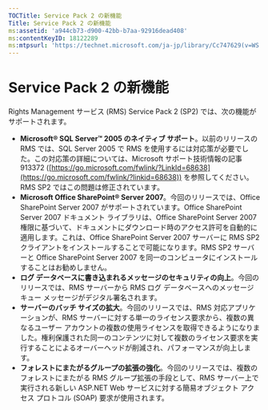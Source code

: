 ```yaml
---
TOCTitle: Service Pack 2 の新機能
Title: Service Pack 2 の新機能
ms:assetid: 'a944cb73-d900-42bb-b7aa-92916dead408'
ms:contentKeyID: 18122289
ms:mtpsurl: 'https://technet.microsoft.com/ja-jp/library/Cc747629(v=WS.10)'
---
```


Service Pack 2 の新機能
=======================

Rights Management サービス (RMS) Service Pack 2 (SP2) では、次の機能がサポートされます。

-   **Microsoft® SQL Server™ 2005 のネイティブ サポート**。以前のリリースの RMS では、SQL Server 2005 で RMS を使用するには対応策が必要でした。この対応策の詳細については、Microsoft サポート技術情報の記事 913372 ([https://go.microsoft.com/fwlink/?LinkId=68638](https://go.microsoft.com/fwlink/?linkid=68638)) を参照してください。RMS SP2 ではこの問題は修正されています。
-   **Microsoft Office SharePoint® Server 2007**。今回のリリースでは、Office SharePoint Server 2007 がサポートされています。Office SharePoint Server 2007 ドキュメント ライブラリは、Office SharePoint Server 2007 権限に基づいて、ドキュメントにダウンロード時のアクセス許可を自動的に適用します。これは、Office SharePoint Server 2007 サーバーに RMS SP2 クライアントをインストールすることで可能になります。RMS SP2 サーバーと Office SharePoint Server 2007 を同一のコンピュータにインストールすることはお勧めしません。
-   **ログ データベースに書き込まれるメッセージのセキュリティの向上**。今回のリリースでは、RMS サーバーから RMS ログ データベースへのメッセージ キュー メッセージがデジタル署名されます。
-   **サーバーのバッチ サイズの拡大**。今回のリリースでは、RMS 対応アプリケーションが、RMS サーバーに対する単一のライセンス要求から、複数の異なるユーザー アカウントの複数の使用ライセンスを取得できるようになりました。権利保護された同一のコンテンツに対して複数のライセンス要求を実行することによるオーバーヘッドが削減され、パフォーマンスが向上します。
-   **フォレストにまたがるグループの拡張の強化**。今回のリリースでは、複数のフォレストにまたがる RMS グループ拡張の手段として、RMS サーバー上で実行される新しい ASP.NET Web サービスに対する簡易オブジェクト アクセス プロトコル (SOAP) 要求が使用されます。
